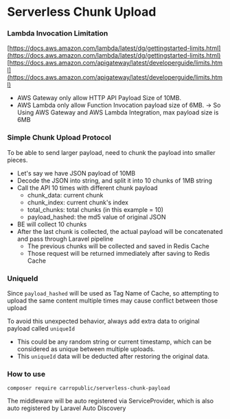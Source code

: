 # Serverless Chunk Upload

### Lambda Invocation Limitation

[https://docs.aws.amazon.com/lambda/latest/dg/gettingstarted-limits.html](https://docs.aws.amazon.com/lambda/latest/dg/gettingstarted-limits.html)
[https://docs.aws.amazon.com/apigateway/latest/developerguide/limits.html](https://docs.aws.amazon.com/apigateway/latest/developerguide/limits.html)

- AWS Gateway only allow HTTP API Payload Size of 10MB.
- AWS Lambda only allow Function Invocation payload size of 6MB.
-> So Using AWS Gateway and AWS Lambda Integration, max payload size is 6MB

### Simple Chunk Upload Protocol 

To be able to send larger payload, need to chunk the payload into smaller pieces. 
- Let's say we have JSON payload of 10MB
- Decode the JSON into string, and split it into 10 chunks of 1MB string
- Call the API 10 times with different chunk payload
  - chunk_data: current chunk
  - chunk_index: current chunk's index
  - total_chunks: total chunks (in this example = 10)
  - payload_hashed: the md5 value of original JSON
- BE will collect 10 chunks
- After the last chunk is collected, the actual payload will be concatenated and pass through Laravel pipeline
  - The previous chunks will be collected and saved in Redis Cache
  - Those request will be returned immediately after saving to Redis Cache

### UniqueId

Since `payload_hashed` will be used as Tag Name of Cache, so attempting to upload the same content multiple times may cause conflict between those upload

To avoid this unexpected behavior, always add extra data to original payload called `uniqueId`
- This could be any random string or current timestamp, which can be considered as unique between multiple uploads.
- This `uniqueId` data will be deducted after restoring the original data.

### How to use

```
composer require carropublic/serverless-chunk-payload
```

The middleware will be auto registered via ServiceProvider, which is also auto registered by Laravel Auto Discovery
